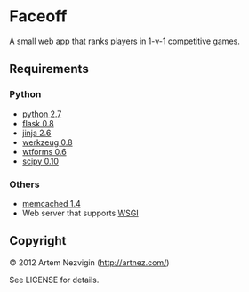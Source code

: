 Faceoff
=======

A small web app that ranks players in 1-v-1 competitive games.

Requirements
------------

### Python 

  - [python 2.7](http://python.org/)
  - [flask 0.8](http://flask.pocoo.org/)
  - [jinja 2.6](http://jinja.pocoo.org/)
  - [werkzeug 0.8](http://werkzeug.pocoo.org/)
  - [wtforms 0.6](http://wtforms.simplecodes.com/)
  - [scipy 0.10](http://www.scipy.org/)

### Others

  - [memcached 1.4](http://memcached.org/)
  - Web server that supports [WSGI](http://www.wsgi.org/) 

Copyright
---------

© 2012 Artem Nezvigin (<http://artnez.com/>)

See LICENSE for details.

